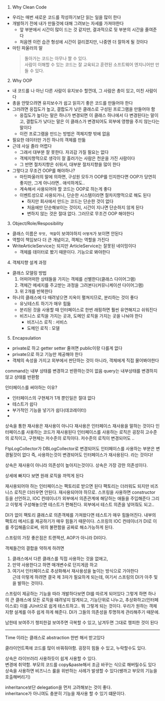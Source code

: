 1. Why Clean Code  
- 우리는 매번 새로운 코드를 작성하기보단 읽는 일을 많이 한다  
- 개발하기 전에 내가 만들것에 대해 그려보는 자세를 가져야한다  
    - 앞 부분에서 시간이 많이 드는 것 같지만, 결과적으로 뒷 부분의 시간을 줄여준다  
    - 처음엔 이런 습관 형성에 시간이 걸리겠지만, 나중엔 더 잘하게 될 것이다  
- 마틴 파울러의 말  
    > 돌아가는 코드는 아무나 짤 수 있다.  
    > 사람이 이해할 수 있는 코드는 잘 교육되고 훈련된 소프트웨어 엔지니어만 만들 수 있다.  

2. Why OOP  
- 내 코드를 나 아닌 다른 사람이 유지보수 할껀데, 그 사람은 총이 있고, 미친 사람이다  
- 총을 안맞으려면 유지보수가 쉽고 읽히기 좋은 코드를 만들어야 한다  
- 그러려면 응집도가 높고, 결합도가 낮은 클래스로 구성된 프로그램을 만들어야 함   
    - 응집도가 높다는 말은 하나가 변경되면 이 클래스 하나에서 다 변경된다는 말이고, 결합도가 낮다는 말은 이 클래스가 변경되어도 외부에 영향을 주지 않는다는 말이다  
    - 이런 프로그램을 만드는 방법은 객체지향 밖에 없음  
- 필요한 데이터만 가진 하나의 객체를 만듦  
- 근데 사실 졸라 어렵다  
    - 그래서 대부분 잘 못한다. 자괴감 가질 필요는 없다  
    - 객체지향적으로 생각이 잘 흘러가는 사람은 천운을 가진 사람이다  
    - 그 반면 절차지향은 쉬워서, 대부분 절차지향을 많이 한다  
- 그렇다고 무조건 OOP를 해야하나?  
    - 마틴파울러의 말에 의하면, 구성원 모두가 OOP를 인지한다면 OOP가 당연히 좋지만, 그게 아니라면.. 애석하게도..  
    - 계속해서 사용되어야 할 코드는 OOP로 하는게 좋다  
    - 이벤트성으로 사용되거나, 단순한 시스템이라면 절차지향적으로 해도 된다  
        - 하지만 회사에서 만드는 코드는 단순한 것이 없다  
        - 처음에만 단순해보이는 것이지, 시간이 지나면 단순하지 않게 된다  
        - 변하지 않는 것은 절대 없다. 그러므로 무조건 OOP 해야한다  

3. Object/Role/Resposibility  
- 클래스 이름은 `무엇, 역할`이 보여야하지 `어떻게`가 보이면 안된다  
- 역할이 책임보다 더 큰 개념이고, 객체는 역할을 가진다  
- WriteArticleService는 되지만 ArticleService는 잘못된 네이밍이다  
    - 객체를 데이터로 봤기 때문이다. 기능으로 봐야한다  

4. 객체지향 설계 과정  
- 클래스 모델링 방법  
    1. 어떠어떠한 상태들을 가지는 객체를 선별한다(클래스 다이어그램)  
    2. 객체간 메세지를 주고받는 과정을 그려본다(커뮤니케이션 다이어그램)  
    3. 위 2개를 반복한다  
- 하나의 클래스에 다 때려넣으면 지옥이 펼쳐지므로, 분리하는 것이 좋다  
    - 유닛테스트 하기가 매우 힘듦  
    - 분리된 것을 사용할 때 인터페이스로 한번 래핑하면 훨씬 유연해지고 쉬워진다  
    - 비즈니스 로직을 가지는 곳과, 도메인 로직을 가지는 곳을 나눠야 한다  
        - 비즈니스 로직 : 서비스  
        - 도메인 로직 : 모델  

5. Encapsulation  
- private로 하고 getter setter 줄꺼면 public이랑 다를게 없다  
- private으로 하고 기능만 제공해야 한다  
- 객체의 속성을 가지고 외부에서 판단하는 것이 아니라, 객체에게 직접 물어봐야한다   

command는 내부 상태를 변경하고 반환하는것이 없음
query는 내부상태를 변경하지 않고 상태를 반환함

인터페이스를 써야하는 이유?
- 인터페이스의 구현체가 1개 뿐인일은 절대 없다
- 테스트가 쉽다
- 부가적인 기능을 넣기가 쉽다(데코레이터)
- 

상속을 통한 재사용은 재사용이 아니다
재사용은 인터페이스 재사용을 말하는 것이다
인터페이스를 사용하는 코드가 재사용된다
인터페이스를 사용하는 로직은 굉장히 고수준의 로직이고, 구현체는 저수준의 로직이다.
저수준의 로직이 변경되어도 ..

FtpLogCollector가 DBLogCollector로 변경되어도 인터페이스를 사용하는 부분은 변경될것이 없다
즉, 사용하는것이 변경되어도 인터페이스가 재사용된다. 라는 것이다!

상속은 재사용이 아니라 의존성이 높아지는것이다. 상속은 가장 강한 의존성이다. 

상세에 빠지다 보면 원래 로직을 까먹게 된다

재사용되어야 하는 인터페이스는 팩토리로 받으면 된다
팩토리는 더러워도 되지만 비즈니스 로직은 더러우면 안된다. 재사용되어야 하므로.
스프링을 사용하면 constructor 등을 선언하고, IOC 컨테이너가 외부에서 의존관계에 해당하는 애들을 주입해준다
그리고 이렇게 구성해놓으면 테스트가 편해진다. 외부에서 테스트 의존을 넣어줘도 되고..

DI가 없이 팩토리 클래스로 의존객체를 가져왔다면 테스트가 매우 힘들어진다. 내부의 팩토리 메서드를 제공하기가 매우 힘들기 때문이다.
스프링의 IOC 컨테이너가 DI로 이를 주입해줌으로써, 위의 불편함을 공짜로 해소가능하게 된다.  

스프링의 가장 좋은점은 트랜잭션, AOP가 아니라 DI이다.  

객체들간의 결합을 약하게 하려면  
1. 클래스에서 다른 클래스를 직접 사용하는 것을 없애고,  
2. 만약 사용한다고 하면 매개변수로 던지게끔 하고  
3. 여기서 인터페이스로 추상화해서 재사용성을 높이는 방식으로 가야한다  
근데 이렇게 하려면 결국 제 3자가 필요하게 되는데, 여기서 스프링의 DI가 아주 및을 발하는 것이다.  

스프링이 제공하는 기능을 따라 개발하다보면 DI를 따르게 되어있다
그렇게 하면 하나의 큰 클래스에 모든 로직을 떄려넣지 않게되고, 기능단위로 나누고, 추상화하고(인터페이스로)
이를 JUnit으로 쉽게 테스트하고.. 뭐 그렇게 되는 것이다.
우리가 원하는 객체지향 설계를 아주 쉽게 하게 해준다. DI가 그들의 의존성을 투명하게 관리해주기 때문에.

남한테 보여주기 챙피한걸 보여주면 극복할 수 있고, 남겨두면 그대로 챙피한 것이 된다  


------------------------------  

Time 이라는 클래스로 abstraction 한번 해서 받고있다  

클라이언트쪽에 코드를 많이 바꿔줘야함. 굉장히 힘들 수 있고, 누락할수도 있다.  

상속은 라이브러리 사용하듯이 쉽게 사용할 수 있다.  
변경에 취약함. 부모의 코드를 copy&paste해서 조금 바꾸는 식으로 해버릴수도 있다  
상속을 사용하면 비즈니스 룰을 위반하는 사례가 발생할 수 있다(쌩까고 부모의 기능을 호출해버리기)  

inheritance보단 delegation을 먼저 고려해보는 것이 좋다.  
inheritance가 아니여도 충분히 기능을 재사용 할 수 있기 떄문이다.  